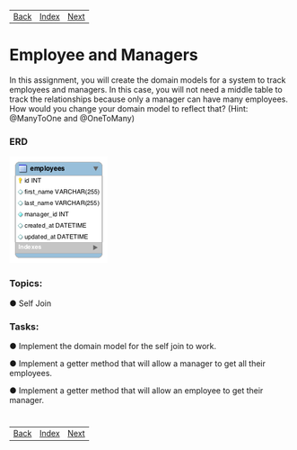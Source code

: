 <table width="100%">
    <tr>
        <td><a href="./004_Self_Join.md">Back</a></td>
        <td><a href="../Index.md">Index</a></td>
        <td><a href="./006_Pagination.md">Next</a></td>
    </tr>
</table>

#

#   Employee and Managers
In this assignment, you will create the domain models for a system to track employees and managers. In this case, you will not need a middle table to track the relationships because only a manager can have many employees. How would you change your domain model to reflect that? (Hint: @ManyToOne and @OneToMany)

### __ERD__
<img src="./../../000_img/manager.png">

### __Topics:__
● Self Join

### __Tasks:__
● Implement the domain model for the self join to work.

● Implement a getter method that will allow a manager to get all their employees.

● Implement a getter method that will allow an employee to get their manager.

#

[]()
<table width="100%">
    <tr>
        <td><a href="./004_Self_Join.md">Back</a></td>
        <td><a href="../Index.md">Index</a></td>
        <td><a href="./006_Pagination.md">Next</a></td>
    </tr>
</table>